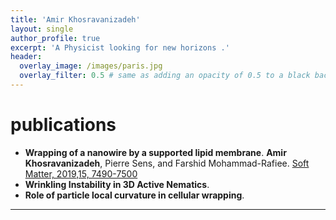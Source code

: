 ```yaml
---
title: 'Amir Khosravanizadeh'
layout: single
author_profile: true
excerpt: 'A Physicist looking for new horizons .'
header:
  overlay_image: /images/paris.jpg
  overlay_filter: 0.5 # same as adding an opacity of 0.5 to a black background
---
```


# publications

- **Wrapping of a nanowire by a supported lipid membrane**. **Amir Khosravanizadeh**,   Pierre Sens,  and  Farshid Mohammad-Rafiee. [Soft Matter, 2019,15, 7490-7500](https://pubs.rsc.org/en/content/articlelanding/2019/SM/C9SM00618D)
- **Wrinkling Instability in 3D Active Nematics**.
- **Role of particle local curvature in cellular wrapping**.
---
